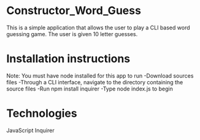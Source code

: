 # Constructor_Word_Guess
This is a simple application that allows the user to play a CLI based word guessing game. The user is given 10 letter guesses.


# Installation instructions
Note: You must have node installed for this app to run
-Download sources files
-Through a CLI interface, navigate to the directory containing the source files
-Run npm install inquirer
-Type node index.js to begin

# Technologies
JavaScript
Inquirer

